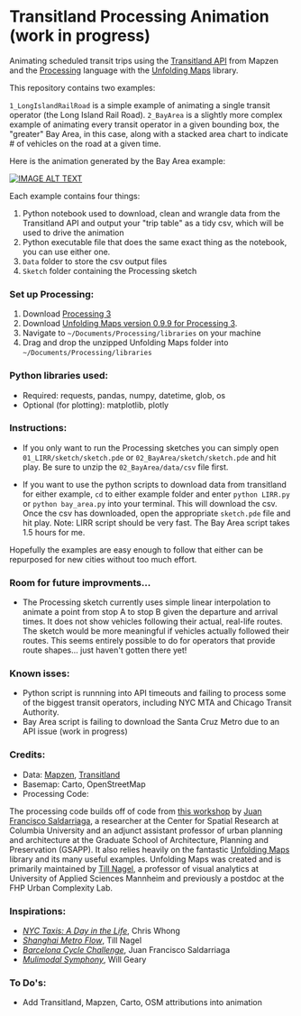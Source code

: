 # Transitland Processing Animation (work in progress)
Animating scheduled transit trips using the [Transitland API](https://transit.land/) from Mapzen and the [Processing](https://processing.org/) language with the [Unfolding Maps](http://unfoldingmaps.org/) library.

This repository contains two examples:

`1_LongIslandRailRoad` is a simple example of animating a single transit operator (the Long Island Rail Road).
`2_BayArea` is a slightly more complex example of animating every transit operator in a given bounding box, the "greater" Bay Area, in this case, along with a stacked area chart to indicate # of vehicles on the road at a given time.

Here is the animation generated by the Bay Area example:

[![IMAGE ALT TEXT](http://i.imgur.com/kkOxCil.png)](https://vimeo.com/226987064 "Transit Flow Map of San Francisco Bay Area")

Each example contains four things:

1. Python notebook used to download, clean and wrangle data from the Transitland API and output your "trip table" as a tidy csv, which will be used to drive the animation
2. Python executable file that does the same exact thing as the notebook, you can use either one.
3. `Data` folder to store the csv output files
4. `Sketch` folder containing the Processing sketch

### Set up Processing:
1. Download [Processing 3](https://processing.org/)
2. Download [Unfolding Maps version 0.9.9 for Processing 3](http://services.informatik.hs-mannheim.de/~nagel/GDV/Unfolding_for_processing_0.9.9beta.zip).
3. Navigate to `~/Documents/Processing/libraries` on your machine
4. Drag and drop the unzipped Unfolding Maps folder into `~/Documents/Processing/libraries`

### Python libraries used:
- Required: requests, pandas, numpy, datetime, glob, os
- Optional (for plotting): matplotlib, plotly

### Instructions:
- If you only want to run the Processing sketches you can simply open `01_LIRR/sketch/sketch.pde` or `02_BayArea/sketch/sketch.pde` and hit play. Be sure to unzip the `02_BayArea/data/csv` file first.

- If you want to use the python scripts to download data from transitland for either example, `cd` to either example folder and enter `python LIRR.py` or `python bay_area.py` into your terminal. This will download the csv. Once the csv has downloaded, open the appropriate `sketch.pde` file and hit play. Note: LIRR script should be very fast. The Bay Area script takes 1.5 hours for me.

Hopefully the examples are easy enough to follow that either can be repurposed for new cities without too much effort.

### Room for future improvments...
- The Processing sketch currently uses simple linear interpolation to animate a point from stop A to stop B given the departure and arrival times. It does not show vehicles following their actual, real-life routes. The sketch would be more meaningful if vehicles actually followed their routes. This seems entirely possible to do for operators that provide route shapes... just haven't gotten there yet!

### Known isses: 
- Python script is runnning into API timeouts and failing to process some of the biggest transit operators, including NYC MTA and Chicago Transit Authority. 
- Bay Area script is failing to download the Santa Cruz Metro due to an API issue (work in progress)

### Credits:
- Data: [Mapzen](https://mapzen.com/), [Transitland](https://transit.land/)
- Basemap: Carto, OpenStreetMap
- Processing Code: 

The processing code builds off of code from [this workshop](https://github.com/juanfrans-courses/DataScienceSocietyWorkshop) by [Juan Francisco Saldarriaga](http://juanfrans.com/), a researcher at the Center for Spatial Research at Columbia University and an adjunct assistant professor of urban planning and architecture at the Graduate School of Architecture, Planning and Preservation (GSAPP). It also relies heavily on the fantastic [Unfolding Maps](http://unfoldingmaps.org/) library and its many useful examples. Unfolding Maps was created and is primarily maintained by [Till Nagel](http://tillnagel.com/), a professor of visual analytics at University of Applied Sciences Mannheim and previously a postdoc at the FHP Urban Complexity Lab.

### Inspirations:
- *[NYC Taxis: A Day in the Life](http://chriswhong.github.io/nyctaxi/)*, Chris Whong
- *[Shanghai Metro Flow](http://tillnagel.com/2013/12/shanghai-metro-flow/)*, Till Nagel
- *[Barcelona Cycle Challenge](http://juanfrans.com/projects/barcelonaCycleChallenge.html)*, Juan Francisco Saldarriaga
- *[Mulimodal Symphony](https://vimeo.com/212484620)*, Will Geary

### To Do's:
- Add Transitland, Mapzen, Carto, OSM attributions into animation

